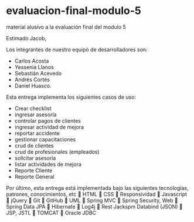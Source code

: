 # evaluacion-final-modulo-5
material alusivo a la evaluación final del modulo 5

Estimado Jacob, 

Los integrantes de nuestro equipò de desarrolladores son:
- Carlos Acosta
- Yessenia Llanos
- Sebastián Acevedo
- Andrés Cortés
- Daniel Huasco.

Esta entrega implementa los siguientes casos de uso:
- Crear checklist
- ingresar asesoría
- controlar pagos de clientes
- ingresar actividad de mejora
- reportar accidente
- gestionar capacitaciones
- crud de clientes
- crud de profesionales (empleados)
- solicitar asesoría
- listar actividades de mejora
- Reporte Cliente
- Reporte General

Por último, esta entrega está implementada bajo las siguientes tecnologías, patrones, conocimientos, etc
 HTML
 CSS
 Responsividad
 Javascript
 jQuery
 Git
 GitHub
 UML
 Spring MVC
 Spring Security, Web
 Spring Data JPA
 Hibernate
 Log4j
 Rest Jackspm Databind (JSON)
 JSP, JSTL
 TOMCAT
 Oracle JDBC
